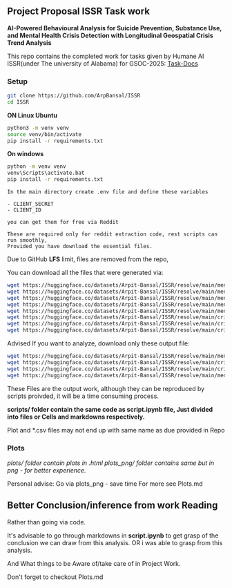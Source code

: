 ## Project Proposal ISSR Task work
**AI-Powered Behavioural Analysis for Suicide Prevention, Substance Use, and Mental Health Crisis Detection with Longitudinal Geospatial Crisis Trend Analysis**

This repo contains the completed work for tasks given by Humane AI ISSR(under The university of Alabama) for GSOC-2025: [Task-Docs](https://docs.google.com/document/d/e/2PACX-1vQfC8gkrSx_ycYkIOdae5sJ-fuqn2UA9nLtGqA5egBuwNKMNZpi_NBR0MRnnqdWt8WYqznE6x9_DIO0/pub)


### Setup
```sh
git clone https://github.com/ArpBansal/ISSR
cd ISSR
```

**ON Linux Ubuntu**

```sh
python3 -m venv venv
source venv/bin/activate
pip install -r requirements.txt
```
**On windows**
```sh
python -m venv venv
venv\Scripts\activate.bat
pip install -r requirements.txt
```

```
In the main directory create .env file and define these variables

- CLIENT_SECRET
- CLIENT_ID

you can get them for free via Reddit

These are required only for reddit extraction code, rest scripts can run smoothly,
Provided you have download the essential files.
```

Due to GitHub **LFS** limit, files are removed from the repo,

You can download all the files that were generated via:

```sh
wget https://huggingface.co/datasets/Arpit-Bansal/ISSR/resolve/main/mental_health_postsV1.csv
wget https://huggingface.co/datasets/Arpit-Bansal/ISSR/resolve/main/mental_health_postsV1_classified.csv
wget https://huggingface.co/datasets/Arpit-Bansal/ISSR/resolve/main/mental_health_postsV1_extracted_unbiased_locations.csv
wget https://huggingface.co/datasets/Arpit-Bansal/ISSR/resolve/main/mental_health_postsV1_preprocessed.csv
wget https://huggingface.co/datasets/Arpit-Bansal/ISSR/resolve/main/mental_health_postswith_comments.csv
wget https://huggingface.co/datasets/Arpit-Bansal/ISSR/resolve/main/crisis_locations_extracted.csv
wget https://huggingface.co/datasets/Arpit-Bansal/ISSR/resolve/main/crisis_locations_geocoded.csv
wget https://huggingface.co/datasets/Arpit-Bansal/ISSR/resolve/main/crisis_terms_bert.csv

```

Advised If you want to analyze, download only these output file:

```sh
wget https://huggingface.co/datasets/Arpit-Bansal/ISSR/resolve/main/mental_health_postsV1_extracted_unbiased_locations.csv
wget https://huggingface.co/datasets/Arpit-Bansal/ISSR/resolve/main/crisis_terms_bert.csv
wget https://huggingface.co/datasets/Arpit-Bansal/ISSR/resolve/main/crisis_locations_geocoded.csv
wget https://huggingface.co/datasets/Arpit-Bansal/ISSR/resolve/main/mental_health_postswith_comments.csv

```

These Files are the output work, although they can be reproduced by scripts proivded, it will be a time consuming process.

**scripts/ folder contain the same code as script.ipynb file, Just divided into files or Cells and markdowns respectively.**

Plot and *.csv files may not end up with same name as due provided in Repo

### Plots
*plots/ folder contain plots in .html*
*plots_png/ folder contains same but in png - for better experience.*

Personal advise: Go via plots_png - save time
For more see Plots.md

## Better Conclusion/inference from work Reading
Rather than going via code.

It's advisable to go through markdowns in **script.ipynb** to get grasp of the conclusion we can draw from this analysis.
OR i was able to grasp from this analysis.

And What things to be Aware of/take care of in Project Work.

Don't forget to checkout Plots.md


